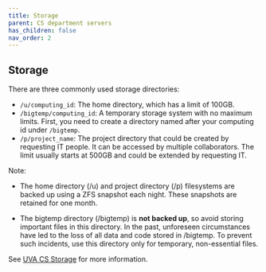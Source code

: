 ```yaml
---
title: Storage
parent: CS department servers
has_children: false
nav_order: 2
---
```



## Storage

There are three commonly used storage directories:
- `/u/computing_id`: The home directory, which has a limit of 100GB.
- `/bigtemp/computing_id`: A temporary storage system with no maximum limits. First, you need to create a directory named after your computing id under `/bigtemp`. 
- `/p/project_name`: The project directory that could be created by requesting IT people. It can be accessed by multiple collaborators. The limit usually starts at 500GB and could be extended by requesting IT. 

Note: 
- The home directory (/u) and project directory (/p) filesystems are backed up using a ZFS snapshot each night. These snapshots are retained for one month.

- The bigtemp directory (/bigtemp) is **not backed up**, so avoid storing important files in this directory. In the past, unforeseen circumstances have led to the loss of all data and code stored in /bigtemp. To prevent such incidents, use this directory only for temporary, non-essential files.

See [UVA CS Storage](https://www.cs.virginia.edu/wiki/doku.php?id=start#storage) for more information. 